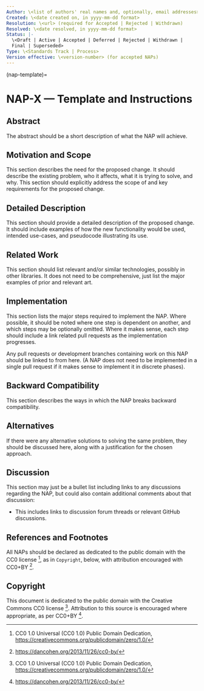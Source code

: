 ```yaml
---
Author: \<list of authors' real names and, optionally, email addresses>
Created: \<date created on, in yyyy-mm-dd format>
Resolution: \<url> (required for Accepted | Rejected | Withdrawn)
Resolved: \<date resolved, in yyyy-mm-dd format>
Status: |-
  \<Draft | Active | Accepted | Deferred | Rejected | Withdrawn |
  Final | Superseded>
Type: \<Standards Track | Process>
Version effective: \<version-number> (for accepted NAPs)
---
```


(nap-template)=

# NAP-X — Template and Instructions

## Abstract

The abstract should be a short description of what the NAP will achieve.

## Motivation and Scope

This section describes the need for the proposed change. It should describe
the existing problem, who it affects, what it is trying to solve, and why.
This section should explicitly address the scope of and key requirements
for the proposed change.

## Detailed Description

This section should provide a detailed description of the proposed change. It
should include examples of how the new functionality would be used, intended
use-cases, and pseudocode illustrating its use.

## Related Work

This section should list relevant and/or similar technologies, possibly in
other libraries. It does not need to be comprehensive, just list the major
examples of prior and relevant art.

## Implementation

This section lists the major steps required to implement the NAP. Where
possible, it should be noted where one step is dependent on another, and which
steps may be optionally omitted. Where it makes sense, each step should
include a link related pull requests as the implementation progresses.

Any pull requests or development branches containing work on this NAP
should be linked to from here. (A NAP does not need to be implemented in a
single pull request if it makes sense to implement it in discrete phases).

## Backward Compatibility

This section describes the ways in which the NAP breaks backward
compatibility.

## Alternatives

If there were any alternative solutions to solving the same problem, they
should be discussed here, along with a justification for the chosen
approach.

## Discussion

This section may just be a bullet list including links to any discussions
regarding the NAP, but could also contain additional comments about that
discussion:

- This includes links to discussion forum threads or relevant GitHub discussions.

## References and Footnotes

All NAPs should be declared as dedicated to the public domain with the CC0
license [^id3], as in `Copyright`, below, with attribution encouraged with
CC0+BY [^id4].

[^id3]: CC0 1.0 Universal (CC0 1.0) Public Domain Dedication,
    <https://creativecommons.org/publicdomain/zero/1.0/>

[^id4]: <https://dancohen.org/2013/11/26/cc0-by/>

## Copyright

This document is dedicated to the public domain with the Creative Commons CC0
license [^id3]. Attribution to this source is encouraged where appropriate, as per
CC0+BY [^id4].
